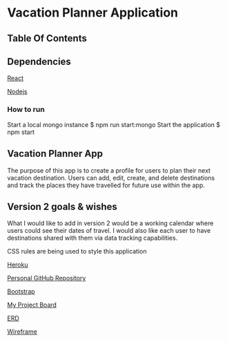 # Vacation Planner Application

## Table Of Contents

## Dependencies
[React](https://reactjs.org/)

[Nodejs](https://nodejs.org/)

### How to run

Start a local mongo instance
$ npm run start:mongo
Start the application
$ npm start

## Vacation Planner App
The purpose of this app is to create a profile for users to plan their next
vacation destination.  Users can add, edit, create, and delete destinations and
track the places they have travelled for future use within the app.

## Version 2 goals & wishes
What I would like to add in version 2 would be a working calendar where users
 could see their dates of travel.  I would also like each user to have destinations
  shared with them via data tracking capabilities.


CSS rules are being used to style this application

[Heroku](https://dashboard.heroku.com/apps/vacation-planner-app1)

[Personal GitHub Repository](https://github.com/thegcoder/Vacation-planner-app)

[Bootstrap](https://getbootstrap.com/docs/4.3)  

[My Project Board](https://trello.com/b/kghLfLia/project-3)

[ERD](https://user-images.githubusercontent.com/46980815/61741564-3093c600-ad5f-11e9-8026-47e03e769d79.jpg)

[Wireframe](https://user-images.githubusercontent.com/46980815/61741746-8d8f7c00-ad5f-11e9-811b-faa33c0b4f49.jpg)
